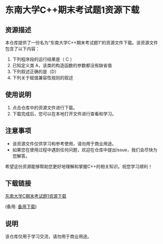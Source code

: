 # 东南大学C++期末考试题1资源下载

## 资源描述

本仓库提供了一份名为“东南大学C++期末考试题1”的资源文件下载。该资源文件包含了以下内容：

1. 下列程序段的运行结果是（ C ）
2. 已知定义类 A，该类的构造函数的参数都没有缺省值
3. 下列叙述正确的是（D）
4. 下列关于赋值兼容性规则的叙述

## 使用说明

1. 点击仓库中的资源文件进行下载。
2. 下载完成后，您可以在本地打开文件进行查看和学习。

## 注意事项

- 该资源文件仅供学习和参考使用，请勿用于商业用途。
- 如果您在使用过程中遇到任何问题，欢迎在仓库中提出Issue，我们会尽快为您解答。

希望这份资源能够帮助您更好地理解和掌握C++的相关知识。祝您学习顺利！

## 下载链接
[东南大学C期末考试题1资源下载](https://pan.quark.cn/s/b5ce030f2556) 

(备用: [备用下载](https://pan.baidu.com/s/1Up-SKtSDSnO8Kr5MUHuBzw?pwd=1234))

## 说明

该仓库仅用于学习交流，请勿用于商业用途。
